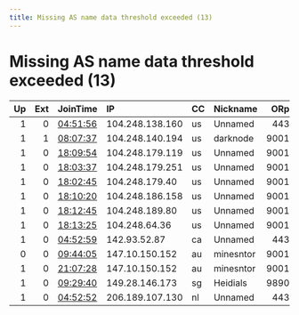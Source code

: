 ```yaml
---
title: Missing AS name data threshold exceeded (13)
---
```


# Missing AS name data threshold exceeded (13)

|   Up |   Ext | JoinTime                                                                                            | IP              | CC   | Nickname   |   ORp |   Dirp | Version   | Contact                      | OS    |   eFamMembers |
|-----:|------:|:----------------------------------------------------------------------------------------------------|:----------------|:-----|:-----------|------:|-------:|:----------|:-----------------------------|:------|--------------:|
|    1 |     0 | [04:51:56](https://metrics.torproject.org/rs.html#details/679689169B9F8F7BFA1CBE0E289AB703BBB4CE10) | 104.248.138.160 | us   | Unnamed    |   443 |      0 | 0.2.9.16  | None                         | Linux |             1 |
|    1 |     1 | [08:07:37](https://metrics.torproject.org/rs.html#details/8E0B0A50740184344E97834FF502ED0EF28AF3B4) | 104.248.140.194 | us   | darknode   |  9001 |   9030 | 0.3.4.8   | admin at example dot com     | Linux |             1 |
|    1 |     0 | [18:09:54](https://metrics.torproject.org/rs.html#details/26F2D0039C5747B464021B55B3410804D889349C) | 104.248.179.119 | us   | Unnamed    |  9001 |   9030 | 0.3.2.10  | None                         | Linux |             1 |
|    1 |     0 | [18:03:37](https://metrics.torproject.org/rs.html#details/847EDC378F04892F3A696FED135FE933AC3D9AAB) | 104.248.179.251 | us   | Unnamed    |  9001 |   9030 | 0.3.2.10  | None                         | Linux |             1 |
|    1 |     0 | [18:02:45](https://metrics.torproject.org/rs.html#details/29C51B8090101DCB1ADEE856F5EC81AA13179BC6) | 104.248.179.40  | us   | Unnamed    |  9001 |   9030 | 0.3.2.10  | None                         | Linux |             1 |
|    1 |     0 | [18:10:20](https://metrics.torproject.org/rs.html#details/2933392F0DA1F2BA4E864757ADFD8C160DA6F7CA) | 104.248.186.158 | us   | Unnamed    |  9001 |   9030 | 0.3.2.10  | None                         | Linux |             1 |
|    1 |     0 | [18:12:45](https://metrics.torproject.org/rs.html#details/BE37811F8D7FF73009101442DEEDD0EB0D45B2B0) | 104.248.189.80  | us   | Unnamed    |  9001 |   9030 | 0.3.2.10  | None                         | Linux |             1 |
|    1 |     0 | [18:13:25](https://metrics.torproject.org/rs.html#details/BD6FA78EFC3D205772D275363DC3C311B766669B) | 104.248.64.36   | us   | Unnamed    |  9001 |   9030 | 0.3.2.10  | None                         | Linux |             1 |
|    1 |     0 | [04:52:59](https://metrics.torproject.org/rs.html#details/3CA330892774E5F4BB534789F4F75CA3A2D8E5C9) | 142.93.52.87    | ca   | Unnamed    |   443 |      0 | 0.2.9.16  | None                         | Linux |             1 |
|    0 |     0 | [09:44:05](https://metrics.torproject.org/rs.html#details/3164660FB53E4D1BFE907043D3BFAE2D637D9483) | 147.10.150.152  | au   | minesntor  |  9001 |   9030 | 0.3.4.8   | josh &lt;josh AT dirtymonero | Linux |             1 |
|    1 |     0 | [21:07:28](https://metrics.torproject.org/rs.html#details/8C32E5DD3AD3E3FE707D4BF0DE0D7C918B2B0AE0) | 147.10.150.152  | au   | minesntor  |  9001 |   9030 | 0.3.4.8   | josh &lt;josh AT dirtymonero | Linux |             1 |
|    1 |     0 | [09:29:40](https://metrics.torproject.org/rs.html#details/76FEFB11ADDEFC9771ED32292A03D09A6F89831B) | 149.28.146.173  | sg   | Heidials   |  9890 |     80 | 0.2.9.17  | invisdark@protonmail.com     | Linux |             1 |
|    1 |     0 | [04:52:52](https://metrics.torproject.org/rs.html#details/53A11C82DC82A99736FF47C170034826D1F77E75) | 206.189.107.130 | nl   | Unnamed    |   443 |      0 | 0.2.9.16  | None                         | Linux |             1 |
